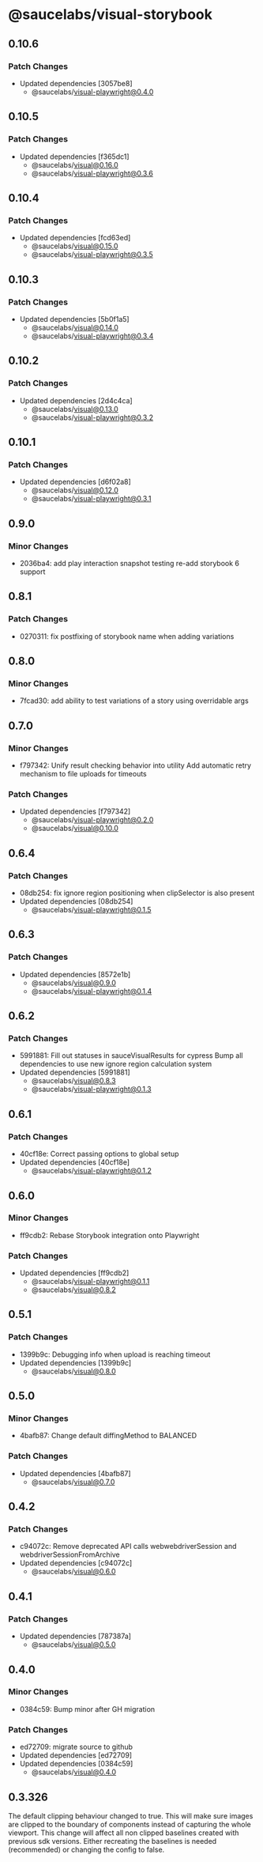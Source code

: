 # @saucelabs/visual-storybook

## 0.10.6

### Patch Changes

- Updated dependencies [3057be8]
  - @saucelabs/visual-playwright@0.4.0

## 0.10.5

### Patch Changes

- Updated dependencies [f365dc1]
  - @saucelabs/visual@0.16.0
  - @saucelabs/visual-playwright@0.3.6

## 0.10.4

### Patch Changes

- Updated dependencies [fcd63ed]
  - @saucelabs/visual@0.15.0
  - @saucelabs/visual-playwright@0.3.5

## 0.10.3

### Patch Changes

- Updated dependencies [5b0f1a5]
  - @saucelabs/visual@0.14.0
  - @saucelabs/visual-playwright@0.3.4

## 0.10.2

### Patch Changes

- Updated dependencies [2d4c4ca]
  - @saucelabs/visual@0.13.0
  - @saucelabs/visual-playwright@0.3.2

## 0.10.1

### Patch Changes

- Updated dependencies [d6f02a8]
  - @saucelabs/visual@0.12.0
  - @saucelabs/visual-playwright@0.3.1

## 0.9.0

### Minor Changes

- 2036ba4: add play interaction snapshot testing
  re-add storybook 6 support

## 0.8.1

### Patch Changes

- 0270311: fix postfixing of storybook name when adding variations

## 0.8.0

### Minor Changes

- 7fcad30: add ability to test variations of a story using overridable args

## 0.7.0

### Minor Changes

- f797342: Unify result checking behavior into utility
  Add automatic retry mechanism to file uploads for timeouts

### Patch Changes

- Updated dependencies [f797342]
  - @saucelabs/visual-playwright@0.2.0
  - @saucelabs/visual@0.10.0

## 0.6.4

### Patch Changes

- 08db254: fix ignore region positioning when clipSelector is also present
- Updated dependencies [08db254]
  - @saucelabs/visual-playwright@0.1.5

## 0.6.3

### Patch Changes

- Updated dependencies [8572e1b]
  - @saucelabs/visual@0.9.0
  - @saucelabs/visual-playwright@0.1.4

## 0.6.2

### Patch Changes

- 5991881: Fill out statuses in sauceVisualResults for cypress
  Bump all dependencies to use new ignore region calculation system
- Updated dependencies [5991881]
  - @saucelabs/visual@0.8.3
  - @saucelabs/visual-playwright@0.1.3

## 0.6.1

### Patch Changes

- 40cf18e: Correct passing options to global setup
- Updated dependencies [40cf18e]
  - @saucelabs/visual-playwright@0.1.2

## 0.6.0

### Minor Changes

- ff9cdb2: Rebase Storybook integration onto Playwright

### Patch Changes

- Updated dependencies [ff9cdb2]
  - @saucelabs/visual-playwright@0.1.1
  - @saucelabs/visual@0.8.2

## 0.5.1

### Patch Changes

- 1399b9c: Debugging info when upload is reaching timeout
- Updated dependencies [1399b9c]
  - @saucelabs/visual@0.8.0

## 0.5.0

### Minor Changes

- 4bafb87: Change default diffingMethod to BALANCED

### Patch Changes

- Updated dependencies [4bafb87]
  - @saucelabs/visual@0.7.0

## 0.4.2

### Patch Changes

- c94072c: Remove deprecated API calls webwebdriverSession and webdriverSessionFromArchive
- Updated dependencies [c94072c]
  - @saucelabs/visual@0.6.0

## 0.4.1

### Patch Changes

- Updated dependencies [787387a]
  - @saucelabs/visual@0.5.0

## 0.4.0

### Minor Changes

- 0384c59: Bump minor after GH migration

### Patch Changes

- ed72709: migrate source to github
- Updated dependencies [ed72709]
- Updated dependencies [0384c59]
  - @saucelabs/visual@0.4.0

## 0.3.326

The default clipping behaviour changed to true. This will make sure images are clipped to the boundary of components instead of capturing the whole viewport. This change will affect all non clipped baselines created with previous sdk versions. Either recreating the baselines is needed (recommended) or changing the config to false.
